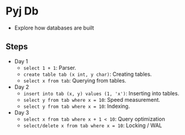 # Pyj Db

- Explore how databases are built


## Steps

- Day 1
    - `select 1 + 1`: Parser.
    - `create table tab (x int, y char)`: Creating tables.
    - `select x from tab`: Querying from tables.
- Day 2
    - `insert into tab (x, y) values (1, 'x')`: Inserting into tables.
    - `select y from tab where x = 10`: Speed measurement.
    - `select y from tab where x = 10`: Indexing.
- Day 3
    - `select x from tab where x + 1 < 10`: Query optimization
    - `select/delete x from tab where x = 10`: Locking / WAL

